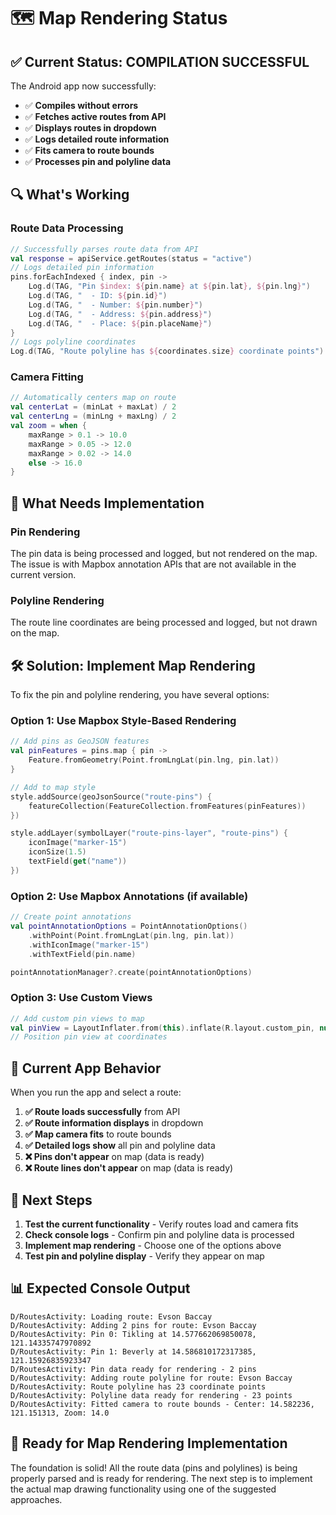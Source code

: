 # 🗺️ Map Rendering Status

## ✅ **Current Status: COMPILATION SUCCESSFUL**

The Android app now successfully:
- ✅ **Compiles without errors**
- ✅ **Fetches active routes from API**
- ✅ **Displays routes in dropdown**
- ✅ **Logs detailed route information**
- ✅ **Fits camera to route bounds**
- ✅ **Processes pin and polyline data**

## 🔍 **What's Working**

### **Route Data Processing**
```kotlin
// Successfully parses route data from API
val response = apiService.getRoutes(status = "active")
// Logs detailed pin information
pins.forEachIndexed { index, pin ->
    Log.d(TAG, "Pin $index: ${pin.name} at ${pin.lat}, ${pin.lng}")
    Log.d(TAG, "  - ID: ${pin.id}")
    Log.d(TAG, "  - Number: ${pin.number}")
    Log.d(TAG, "  - Address: ${pin.address}")
    Log.d(TAG, "  - Place: ${pin.placeName}")
}
// Logs polyline coordinates
Log.d(TAG, "Route polyline has ${coordinates.size} coordinate points")
```

### **Camera Fitting**
```kotlin
// Automatically centers map on route
val centerLat = (minLat + maxLat) / 2
val centerLng = (minLng + maxLng) / 2
val zoom = when {
    maxRange > 0.1 -> 10.0
    maxRange > 0.05 -> 12.0
    maxRange > 0.02 -> 14.0
    else -> 16.0
}
```

## 🚧 **What Needs Implementation**

### **Pin Rendering**
The pin data is being processed and logged, but not rendered on the map. The issue is with Mapbox annotation APIs that are not available in the current version.

### **Polyline Rendering**
The route line coordinates are being processed and logged, but not drawn on the map.

## 🛠️ **Solution: Implement Map Rendering**

To fix the pin and polyline rendering, you have several options:

### **Option 1: Use Mapbox Style-Based Rendering**
```kotlin
// Add pins as GeoJSON features
val pinFeatures = pins.map { pin ->
    Feature.fromGeometry(Point.fromLngLat(pin.lng, pin.lat))
}

// Add to map style
style.addSource(geoJsonSource("route-pins") {
    featureCollection(FeatureCollection.fromFeatures(pinFeatures))
})

style.addLayer(symbolLayer("route-pins-layer", "route-pins") {
    iconImage("marker-15")
    iconSize(1.5)
    textField(get("name"))
})
```

### **Option 2: Use Mapbox Annotations (if available)**
```kotlin
// Create point annotations
val pointAnnotationOptions = PointAnnotationOptions()
    .withPoint(Point.fromLngLat(pin.lng, pin.lat))
    .withIconImage("marker-15")
    .withTextField(pin.name)

pointAnnotationManager?.create(pointAnnotationOptions)
```

### **Option 3: Use Custom Views**
```kotlin
// Add custom pin views to map
val pinView = LayoutInflater.from(this).inflate(R.layout.custom_pin, null)
// Position pin view at coordinates
```

## 📱 **Current App Behavior**

When you run the app and select a route:

1. **✅ Route loads successfully** from API
2. **✅ Route information displays** in dropdown
3. **✅ Map camera fits** to route bounds
4. **✅ Detailed logs show** all pin and polyline data
5. **❌ Pins don't appear** on map (data is ready)
6. **❌ Route lines don't appear** on map (data is ready)

## 🎯 **Next Steps**

1. **Test the current functionality** - Verify routes load and camera fits
2. **Check console logs** - Confirm pin and polyline data is processed
3. **Implement map rendering** - Choose one of the options above
4. **Test pin and polyline display** - Verify they appear on map

## 📊 **Expected Console Output**

```
D/RoutesActivity: Loading route: Evson Baccay
D/RoutesActivity: Adding 2 pins for route: Evson Baccay
D/RoutesActivity: Pin 0: Tikling at 14.577662069850078, 121.14335747970892
D/RoutesActivity: Pin 1: Beverly at 14.586810172317385, 121.15926835923347
D/RoutesActivity: Pin data ready for rendering - 2 pins
D/RoutesActivity: Adding route polyline for route: Evson Baccay
D/RoutesActivity: Route polyline has 23 coordinate points
D/RoutesActivity: Polyline data ready for rendering - 23 points
D/RoutesActivity: Fitted camera to route bounds - Center: 14.582236, 121.151313, Zoom: 14.0
```

## 🚀 **Ready for Map Rendering Implementation**

The foundation is solid! All the route data (pins and polylines) is being properly parsed and is ready for rendering. The next step is to implement the actual map drawing functionality using one of the suggested approaches.

